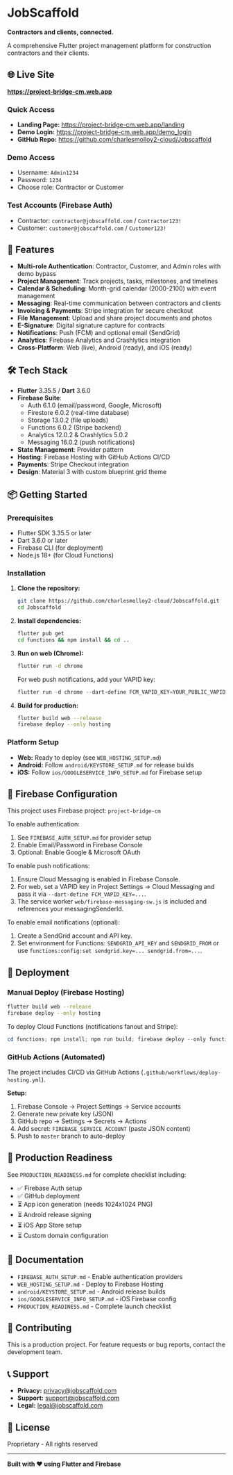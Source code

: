 # JobScaffold

**Contractors and clients, connected.**

A comprehensive Flutter project management platform for construction contractors and their clients.

## 🌐 Live Site

**https://project-bridge-cm.web.app**

### Quick Access
- **Landing Page:** https://project-bridge-cm.web.app/landing
- **Demo Login:** https://project-bridge-cm.web.app/demo_login
- **GitHub Repo:** https://github.com/charlesmolloy2-cloud/Jobscaffold

### Demo Access
- Username: `Admin1234`
- Password: `1234`
- Choose role: Contractor or Customer

### Test Accounts (Firebase Auth)
- Contractor: `contractor@jobscaffold.com` / `Contractor123!`
- Customer: `customer@jobscaffold.com` / `Customer123!`

## 🚀 Features

- **Multi-role Authentication**: Contractor, Customer, and Admin roles with demo bypass
- **Project Management**: Track projects, tasks, milestones, and timelines
- **Calendar & Scheduling**: Month-grid calendar (2000-2100) with event management
- **Messaging**: Real-time communication between contractors and clients
- **Invoicing & Payments**: Stripe integration for secure checkout
- **File Management**: Upload and share project documents and photos
- **E-Signature**: Digital signature capture for contracts
- **Notifications**: Push (FCM) and optional email (SendGrid)
- **Analytics**: Firebase Analytics and Crashlytics integration
- **Cross-Platform**: Web (live), Android (ready), and iOS (ready)

## 🛠️ Tech Stack

- **Flutter** 3.35.5 / **Dart** 3.6.0
- **Firebase Suite**: 
  - Auth 6.1.0 (email/password, Google, Microsoft)
  - Firestore 6.0.2 (real-time database)
  - Storage 13.0.2 (file uploads)
  - Functions 6.0.2 (Stripe backend)
  - Analytics 12.0.2 & Crashlytics 5.0.2
  - Messaging 16.0.2 (push notifications)
- **State Management**: Provider pattern
- **Hosting**: Firebase Hosting with GitHub Actions CI/CD
- **Payments**: Stripe Checkout integration
- **Design**: Material 3 with custom blueprint grid theme

## 📦 Getting Started

### Prerequisites
- Flutter SDK 3.35.5 or later
- Dart 3.6.0 or later
- Firebase CLI (for deployment)
- Node.js 18+ (for Cloud Functions)

### Installation

1. **Clone the repository:**
   ```bash
   git clone https://github.com/charlesmolloy2-cloud/Jobscaffold.git
   cd Jobscaffold
   ```

2. **Install dependencies:**
   ```bash
   flutter pub get
   cd functions && npm install && cd ..
   ```

3. **Run on web (Chrome):**
   ```bash
   flutter run -d chrome
   ```

      For web push notifications, add your VAPID key:
      ```powershell
      flutter run -d chrome --dart-define FCM_VAPID_KEY=YOUR_PUBLIC_VAPID_KEY
      ```

4. **Build for production:**
   ```bash
   flutter build web --release
   firebase deploy --only hosting
   ```

### Platform Setup

- **Web:** Ready to deploy (see `WEB_HOSTING_SETUP.md`)
- **Android:** Follow `android/KEYSTORE_SETUP.md` for release builds
- **iOS:** Follow `ios/GOOGLESERVICE_INFO_SETUP.md` for Firebase setup

## 🔐 Firebase Configuration

This project uses Firebase project: `project-bridge-cm`

To enable authentication:
1. See `FIREBASE_AUTH_SETUP.md` for provider setup
2. Enable Email/Password in Firebase Console
3. Optional: Enable Google & Microsoft OAuth

To enable push notifications:
1. Ensure Cloud Messaging is enabled in Firebase Console.
2. For web, set a VAPID key in Project Settings → Cloud Messaging and pass it via `--dart-define FCM_VAPID_KEY=...`.
3. The service worker `web/firebase-messaging-sw.js` is included and references your messagingSenderId.

To enable email notifications (optional):
1. Create a SendGrid account and API key.
2. Set environment for Functions: `SENDGRID_API_KEY` and `SENDGRID_FROM` or use `functions:config:set sendgrid.key=... sendgrid.from=...`.

## 🚀 Deployment

### Manual Deploy (Firebase Hosting)
```bash
flutter build web --release
firebase deploy --only hosting
```

To deploy Cloud Functions (notifications fanout and Stripe):
```powershell
cd functions; npm install; npm run build; firebase deploy --only functions
```

### GitHub Actions (Automated)

The project includes CI/CD via GitHub Actions (`.github/workflows/deploy-hosting.yml`).

**Setup:**
1. Firebase Console → Project Settings → Service accounts
2. Generate new private key (JSON)
3. GitHub repo → Settings → Secrets → Actions
4. Add secret: `FIREBASE_SERVICE_ACCOUNT` (paste JSON content)
5. Push to `master` branch to auto-deploy

## 📱 Production Readiness

See `PRODUCTION_READINESS.md` for complete checklist including:
- ✅ Firebase Auth setup
- ✅ GitHub deployment
- ⏳ App icon generation (needs 1024x1024 PNG)
- ⏳ Android release signing
- ⏳ iOS App Store setup
- ⏳ Custom domain configuration

## 📄 Documentation

- `FIREBASE_AUTH_SETUP.md` - Enable authentication providers
- `WEB_HOSTING_SETUP.md` - Deploy to Firebase Hosting
- `android/KEYSTORE_SETUP.md` - Android release builds
- `ios/GOOGLESERVICE_INFO_SETUP.md` - iOS Firebase config
- `PRODUCTION_READINESS.md` - Complete launch checklist

## 🤝 Contributing

This is a production project. For feature requests or bug reports, contact the development team.

## 📞 Support

- **Privacy:** privacy@jobscaffold.com
- **Support:** support@jobscaffold.com
- **Legal:** legal@jobscaffold.com

## 📄 License

Proprietary - All rights reserved

---

**Built with ❤️ using Flutter and Firebase**

